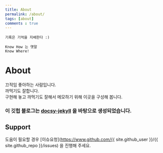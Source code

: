 ```yaml
---
title: About
permalink: /about/
tags: [about]
comments : true
---
```


```
기록은 기억을 지배한다 :)

Know How 는 옛말
Know Where!
```
# About
끄적임 좋아하는 사람입니다. <br>
까먹기도 잘합니다.<br>
구현해 놓고 까먹기도 잘해서 메모하기 위해 이곳을 구성해 봅니다.


### 이 깃헙 블로그는 [docsy-jekyll](https://vsoch.github.com/docsy-jekyll/) 을 바탕으로 생성되었습니다.  

## Support

도움이 필요할 경우 [이슈요청](https://www.github.com/{{ site.github_user }}/{{ site.github_repo }}/issues) 을 진행해 주세요.

